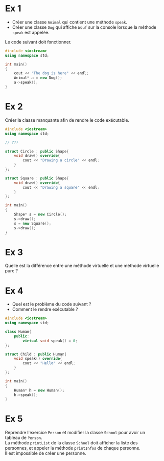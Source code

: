 # Ex 1

- Créer une classe `Animal` qui contient une méthode `speak`.
- Créer une classe `Dog` qui affiche `Wouf` sur la console lorsque la méthode  
  `speak` est appelée.

Le code suivant doit fonctionner.

```cpp
#include <iostream>
using namespace std;

int main()
{
    cout << "The dog is here" << endl;
    Animal* a = new Dog();
    a->speak();
}
```

# Ex 2

Créer la classe manquante afin de rendre le code exécutable.

```CPP
#include <iostream>
using namespace std;

// ???

struct Circle : public Shape{
    void draw() override{
        cout << "Drawing a circle" << endl;
    }
};

struct Square : public Shape{
    void draw() override{
        cout << "Drawing a square" << endl;
    }
};

int main()
{
    Shape* s = new Circle();
    s->draw();
    s = new Square();
    s->draw();
}
```

# Ex 3

Quelle est la différence entre une méthode virtuelle et une méthode virtuelle pure ?

# Ex 4

- Quel est le problème du code suivant ?
- Comment le rendre exécutable ?

```CPP	
#include <iostream>
using namespace std;

class Human{
    public:
        virtual void speak() = 0;
};

struct Child : public Human{
    void speak() override{
        cout << "Hello" << endl;
    }
};

int main()
{
    Human* h = new Human();
    h->speak();
}
```

# Ex 5

Reprendre l'exercice `Person` et modifier la classe `School` pour avoir un tableau de `Person`.  
La méthode `printList` de la classe `School` doit afficher la liste des personnes, et appeler la méthode `printInfos` de chaque personne.  
Il est impossible de créer une personne.  